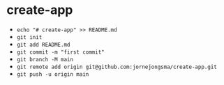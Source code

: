 # create-app

* `echo "# create-app" >> README.md`
* `git init`
* `git add README.md`
* `git commit -m "first commit"`
* `git branch -M main`
* `git remote add origin git@github.com:jornejongsma/create-app.git`
* `git push -u origin main`

